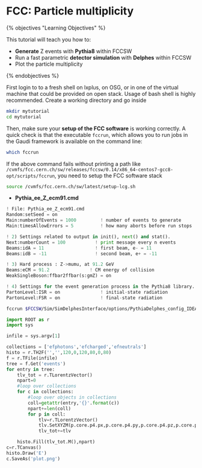 # FCC: Particle multiplicity

{% objectives "Learning Objectives" %}

This tutorial will teach you how to:

-   **Generate** Z events with **Pythia8** within FCCSW
-   Run a fast parametric **detector simulation** with **Delphes** within FCCSW
-   Plot the particle multiplicity

{% endobjectives %}

First login to to a fresh shell on lxplus, on OSG, or in one of the virtual machine that could be provided on open stack. Usage of bash shell is highly recommended. Create a working directory and go inside

```bash
mkdir mytutorial
cd mytutorial
```

Then, make sure your **setup of the FCC software** is working correctly. A quick check is that the executable `fccrun`, which allows you to run jobs in the Gaudi framework is available on the command line:


```bash
which fccrun
```

If the above command fails without printing a path like `/cvmfs/fcc.cern.ch/sw/releases/fccsw/0.14/x86_64-centos7-gcc8-opt/scripts/fccrun`, you need to setup the FCC software stack 

```bash
source /cvmfs/fcc.cern.ch/sw/latest/setup-lcg.sh
```

- **Pythia_ee_Z_ecm91.cmd** 

```python
! File: Pythia_ee_Z_ecm91.cmd
Random:setSeed = on
Main:numberOfEvents = 1000         ! number of events to generate
Main:timesAllowErrors = 5          ! how many aborts before run stops

! 2) Settings related to output in init(), next() and stat().
Next:numberCount = 100           ! print message every n events
Beams:idA = 11                   ! first beam, e- = 11
Beams:idB = -11                  ! second beam, e+ = -11

! 3) Hard process : Z->mumu, at 91.2 GeV
Beams:eCM = 91.2               ! CM energy of collision
WeakSingleBoson:ffbar2ffbar(s:gmZ) = on

! 4) Settings for the event generation process in the Pythia8 library.
PartonLevel:ISR = on               ! initial-state radiation
PartonLevel:FSR = on               ! final-state radiation
```



```bash
fccrun $FCCSW/Sim/SimDelphesInterface/options/PythiaDelphes_config_IDEAtrkCov.py --Filename Pythia_ee_Z_ecm91.cmd --filename p8_ee_Z_ecm91.root -n 10000
```

```python
import ROOT as r
import sys

infile = sys.argv[1]

collections = ['efphotons','efcharged','efneutrals']
histo = r.TH2F('','',120,0,120,80,0,80)
f = r.TFile(infile)
tree = f.Get('events')
for entry in tree:
    tlv_tot = r.TLorentzVector()
    npart=0
    #loop over collections
    for c in collections:
        #loop over objects in collections
        coll=getattr(entry,'{}'.format(c))
        npart+=len(coll)
        for p in coll:
            tlv=r.TLorentzVector()
            tlv.SetXYZM(p.core.p4.px,p.core.p4.py,p.core.p4.pz,p.core.p4.mass)
            tlv_tot+=tlv

    histo.Fill(tlv_tot.M(),npart)
c=r.TCanvas()    
histo.Draw('E')
c.SaveAs('plot.png')
```
